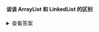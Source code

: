 #### 谈谈 ArrayList 和 LinkedList 的区别

<details>
<summary>查看答案</summary>
<pre>
参考答案
ArrayList是实现了基于动态数组的数据结构，LinkedList基于链表的数据结构。
对于随机访问get和set，ArrayList觉得优于LinkedList，因为LinkedList要移动指针。
对于新增和删除操作add和remove，LinedList比较占优势，因为ArrayList要移动数据。
</pre>
</details>